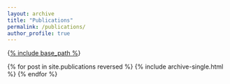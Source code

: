 ```yaml
---
layout: archive
title: "Publications"
permalink: /publications/
author_profile: true
---
```


<!-- {% if author.googlescholar %}
  You can also find my articles on <u><a href="{{author.googlescholar}}">my Google Scholar profile</a>.</u>
{% endif %} -->

{[% include base_path %](https://ui.adsabs.harvard.edu/abs/2024arXiv240210740L/abstract)}

{% for post in site.publications reversed %}
  {% include archive-single.html %}
{% endfor %}
